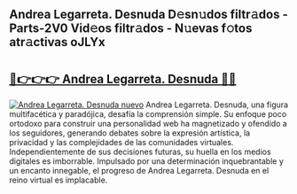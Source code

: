 ## Andrea Legarreta. Desnuda D𝚎sn𝚞dos filtr𝚊dos - Parts-2V0 Vid𝚎os filtr𝚊dos - N𝚞evas f𝚘tos atr𝚊ctivas oJLYx

# <h2><a href="http://mb6sqn.tromn.icu/?c=Andrea+Legarreta.+Desnuda">🔗👉👉👉 Andrea Legarreta. Desnuda 🔗🔗</a></h2>

[![Andrea Legarreta. Desnuda nuevo](https://i.imgur.com/pEAQMta.gif)](http://mb6sqn.tromn.icu/?c=Andrea+Legarreta.+Desnuda)
Andrea Legarreta. Desnuda, una figura multifacética y paradójica, desafía la comprensión simple. Su enfoque poco ortodoxo para construir una personalidad web ha magnetizado y ofendido a los seguidores, generando debates sobre la expresión artística, la privacidad y las complejidades de las comunidades virtuales. Independientemente de sus decisiones futuras, su huella en los medios digitales es imborrable. Impulsado por una determinación inquebrantable y un encanto innegable, el progreso de Andrea Legarreta. Desnuda en el reino virtual es implacable.
